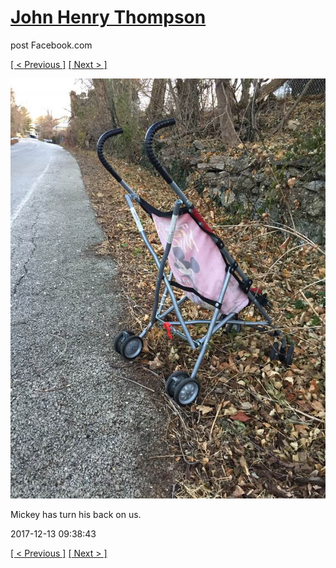 # [John Henry Thompson](../README.md)
post Facebook.com

[[ < Previous ]](2017-12-14-1.md) [[ Next > ]](2017-12-13-2.md)

[![](../media/2017-12-13/Timeline-Photos-Mickey-has-turn-his-back-on-us.jpg)](../README.md)

Mickey has turn his back on us.

2017-12-13 09:38:43

[[ < Previous ]](2017-12-14-1.md) [[ Next > ]](2017-12-13-2.md)